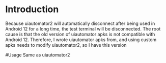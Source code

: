 # Introduction 
Because uiautomator2 will automatically disconnect after being used in Android 12 for a long time, the test terminal will be disconnected. The root cause is that the old version of uiautomator apks is not compatible with Android 12. Therefore, I wrote uiautomator apks from, and using custom apks needs to modify uiautomator2, so I have this version

#Usage
Same as uiautomator2
